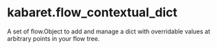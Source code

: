 # kabaret.flow_contextual_dict

A set of flow.Object to add and manage a dict with overridable values at arbitrary points in your flow tree.
